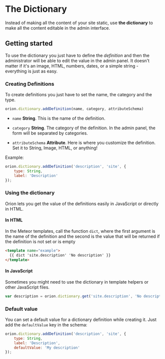 # The Dictionary

Instead of making all the content of your site static, use
__the dictionary__ to make all the content editable in the admin interface.

## Getting started

To use the dictionary you just have to define the *definition*
and then the administrator will be able to edit the value in the admin panel.
It doesn't matter if it's an image, HTML, numbers, dates, or a simple
string - everything is just as easy.

### Creating Definitions

To create definitions you just have to set the name, the category
and the type.

```js
orion.dictionary.addDefinition(name, category, attributeSchema)
```

- ```name``` **String**. This is the name of the definition.

- ```category``` **String**. The category of the definition.
In the admin panel, the form will be separated by categories.

- ```attributeSchema``` **Attribute**. Here is where you customize the
definition. Set it to String, Image, HTML, or anything!

Example:

```js
orion.dictionary.addDefinition('description', 'site', {
    type: String,
    label: 'Description'
});
```

### Using the dictionary

Orion lets you get the value of the definitions easily in JavaScript or
directly in HTML.

#### In HTML

In the Meteor templates, call the function `dict`, where the first
argument is the name of the definition and the second is the value that
will be returned if the definition is not set or is empty

```html
<template name="example">
  {{ dict 'site.description' 'No description' }}
</template>
```

#### In JavaScript

Sometimes you might need to use the dictionary in template helpers
or other JavaScript files.

```js
var description = orion.dictionary.get('site.description', 'No description');
```

### Default value

You can set a default value for a dictionary definition while creating it.
Just add the ```defaultValue``` key in the schema:

```js
orion.dictionary.addDefinition('description', 'site', {
    type: String,
    label: 'Description',
    defaultValue: 'My description'
});
```
